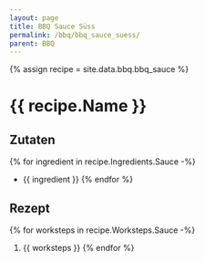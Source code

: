 ```yaml
---
layout: page
title: BBQ Sauce Süss
permalink: /bbq/bbq_sauce_suess/
parent: BBQ
---
```

{% assign recipe = site.data.bbq.bbq_sauce %}

# {{ recipe.Name }}
## Zutaten
{% for ingredient in recipe.Ingredients.Sauce -%}
- {{ ingredient }}
{% endfor %}

## Rezept
{% for worksteps in recipe.Worksteps.Sauce -%}
1. {{ worksteps }}
{% endfor %}


